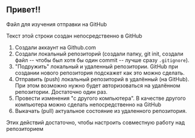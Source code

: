 ## Привет!!
Файл для изучения отправки на GitHub

Текст этой строки создан непосредственно в GitHub

1. Создали аккаунт на Github.com
2. Создали локальный репозиторий (создали папку, git init, создали файл -- чтобы был хотя бы один commit -- лучше сразу `.gitignore`).
3. "Подружить" локальный и удаленный репозитории. GitHub при создании нового репозитория подскажет как это можно сделать.
4. Отправить (push) локальный репозиторий в удалённый (на GitHub). При этом возможно нужно будет авторизоваться на удалённом репозитории. Достаточно один раз.
5. Провести изменения "с другого компьютера". В качестве другого компьютера можно сделать непосредственно на GitHub
6. Выкачать (pull) актуальное состояние из удаленного репозитория.

Этих действий достаточно, чтобы настроить совместную работу над репозиторием

